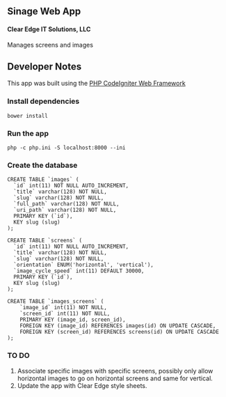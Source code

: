 ## Sinage Web App

#### Clear Edge IT Solutions, LLC

Manages screens and images

## Developer Notes

This app was built using the [PHP CodeIgniter Web Framework](https://codeigniter.com/)

### Install dependencies

    bower install

### Run the app

    php -c php.ini -S localhost:8000 --ini

### Create the database

    CREATE TABLE `images` (
      `id` int(11) NOT NULL AUTO_INCREMENT,
      `title` varchar(128) NOT NULL,
      `slug` varchar(128) NOT NULL,
      `full_path` varchar(128) NOT NULL,
      `uri_path` varchar(128) NOT NULL,
      PRIMARY KEY (`id`),
      KEY slug (slug)
    );

    CREATE TABLE `screens` (
      `id` int(11) NOT NULL AUTO_INCREMENT,
      `title` varchar(128) NOT NULL,
      `slug` varchar(128) NOT NULL,
      `orientation` ENUM('horizontal', 'vertical'),
      `image_cycle_speed` int(11) DEFAULT 30000,
      PRIMARY KEY (`id`),
      KEY slug (slug)
    );

    CREATE TABLE `images_screens` (
        `image_id` int(11) NOT NULL,
        `screen_id` int(11) NOT NULL,
        PRIMARY KEY (image_id, screen_id),
        FOREIGN KEY (image_id) REFERENCES images(id) ON UPDATE CASCADE,
        FOREIGN KEY (screen_id) REFERENCES screens(id) ON UPDATE CASCADE
    );

### TO DO
1) Associate specific images with specific screens, possibly only allow horizontal images to go on horizontal screens and same for vertical.
2) Update the app with Clear Edge style sheets.
